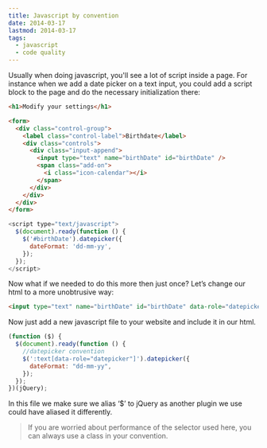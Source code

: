 ```yaml
---
title: Javascript by convention
date: 2014-03-17
lastmod: 2014-03-17
tags:
  - javascript
  - code quality
---
```


Usually when doing javascript, you'll see a lot of script inside a page. For instance when we add a date picker on a text input, you could add a script block to the page and do the necessary initialization there:

```html
<h1>Modify your settings</h1>

<form>
  <div class="control-group">
    <label class="control-label">Birthdate</label>
    <div class="controls">
      <div class="input-append">
        <input type="text" name="birthDate" id="birthDate" />
        <span class="add-on">
          <i class="icon-calendar"></i>
        </span>
      </div>
    </div>
  </div>
</form>
```

```js
<script type="text/javascript">
  $(document).ready(function () {
    $('#birthDate').datepicker({
      dateFormat: 'dd-mm-yy',
    });
  });
</script>
```

Now what if we needed to do this more then just once? Let’s change our html to a more unobtrusive way:

```html
<input type="text" name="birthDate" id="birthDate" data-role="datepicker" />
```

Now just add a new javascript file to your website and include it in our html.

```js
(function ($) {
  $(document).ready(function () {
    //datepicker convention
    $(':text[data-role="datepicker"]').datepicker({
      dateFormat: "dd-mm-yy",
    });
  });
})(jQuery);
```

In this file we make sure we alias ‘$’ to jQuery as another plugin we use could have aliased it differently.

> If you are worried about performance of the selector used here, you can always use a class in your convention.
